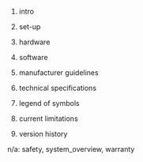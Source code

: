 
1.  intro

2.  set-up

3.  hardware

4.  software

5. manufacturer guidelines

6. technical specifications

7. legend of symbols

8. current limitations

9. version history

n/a: safety, system_overview, warranty


